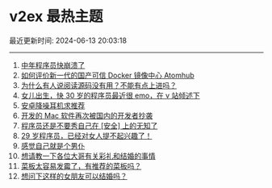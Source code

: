 # v2ex 最热主题

最近更新时间: 2024-06-13 20:03:18

--- 
1. [中年程序员快崩溃了](https://www.v2ex.com/t/1049084) 
2. [如何评价新一代的国产可信 Docker 镜像中心 Atomhub](https://www.v2ex.com/t/1049091) 
3. [为什么有人说阅读源码没有用？不能有点上进吗？](https://www.v2ex.com/t/1049110) 
4. [女儿出生，快 30 岁的程序员最近很 emo，在 v 站倾述下](https://www.v2ex.com/t/1049125) 
5. [安卓降噪耳机求推荐](https://www.v2ex.com/t/1049087) 
6. [开发的 Mac 软件再次被国内的开发者抄袭](https://www.v2ex.com/t/1049120) 
7. [程序员还是不要秀自己在 [安全] 上的无知了](https://www.v2ex.com/t/1049141) 
8. [29 岁程序员，已经对女人提不起兴趣了！](https://www.v2ex.com/t/1049180) 
9. [感觉自己就是个男仆](https://www.v2ex.com/t/1049209) 
10. [想请教一下各位大哥有关彩礼和结婚的事情](https://www.v2ex.com/t/1049225) 
11. [菜板太容易发霉了，有推荐的菜板吗？](https://www.v2ex.com/t/1049183) 
12. [想问下这样的女朋友可以结婚吗？](https://www.v2ex.com/t/1049275) 
